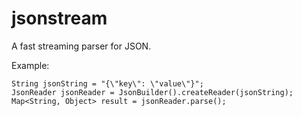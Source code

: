 jsonstream
==========

A fast streaming parser for JSON.

Example:

```
String jsonString = "{\"key\": \"value\"}";
JsonReader jsonReader = JsonBuilder().createReader(jsonString);
Map<String, Object> result = jsonReader.parse();
```
